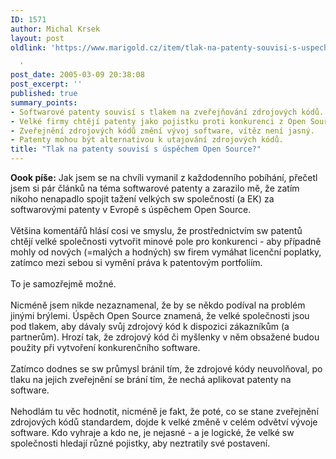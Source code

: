 ```yaml
---
ID: 1571
author: Michal Krsek
layout: post
oldlink: 'https://www.marigold.cz/item/tlak-na-patenty-souvisi-s-uspechem-open-source

  '
post_date: 2005-03-09 20:38:08
post_excerpt: ''
published: true
summary_points:
- Softwarové patenty souvisí s tlakem na zveřejňování zdrojových kódů.
- Velké firmy chtějí patenty jako pojistku proti konkurenci z Open Source.
- Zveřejnění zdrojových kódů změní vývoj software, vítěz není jasný.
- Patenty mohou být alternativou k utajování zdrojových kódů.
title: "Tlak na patenty souvisí s úspěchem Open Source?"
---
```


<p><b>Oook píše:</b> Jak jsem se na chvíli vymanil z každodenního
pobíhání, přečetl jsem si pár článků na téma softwarové patenty a
zarazilo mě, že zatím nikoho nenapadlo spojit tažení velkých sw
společností (a EK) za softwarovými patenty v Evropě s úspěchem Open
Source. <br />
<br />
Většina komentářů hlásí cosi ve smyslu, že prostřednictvím sw patentů
chtějí velké společnosti vytvořit minové pole pro konkurenci - aby
případně mohly od nových (=malých a hodných) sw firem vymáhat licenční
poplatky, zatímco mezi sebou si vymění práva k patentovým portfoliím.<br />
<br />
To je samozřejmě možné. <br />
<br />
Nicméně jsem nikde nezaznamenal, že by se někdo podíval na problém
jinými brýlemi. Úspěch Open Source znamená, že velké společnosti jsou
pod tlakem, aby dávaly svůj zdrojový kód k dispozici zákazníkům (a
partnerům). Hrozí tak, že zdrojový kód či myšlenky v něm obsažené budou
použity při vytvoření konkurenčního software. <br />
<br />
Zatímco dodnes se sw průmysl bránil tím, že zdrojové kódy neuvolňoval,
po tlaku na jejich zveřejnění se brání tím, že nechá aplikovat patenty
na software. <br />
<br />
Nehodlám tu věc hodnotit, nicméně je fakt, že poté, co se stane
zveřejnění zdrojových kódů standardem, dojde k velké změně v celém
odvětví vývoje software. Kdo vyhraje a kdo ne, je nejasné - a je
logické, že velké sw společnosti hledají různé pojistky, aby neztratily
své postavení.</p>